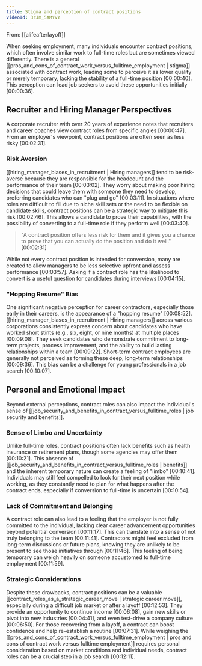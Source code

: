 ```yaml
---
title: Stigma and perception of contract positions
videoId: 3rJm_5AMYvY
---
```


From: [[alifeafterlayoff]] <br/> 

When seeking employment, many individuals encounter contract positions, which often involve similar work to full-time roles but are sometimes viewed differently. There is a general [[pros_and_cons_of_contract_work_versus_fulltime_employment | stigma]] associated with contract work, leading some to perceive it as lower quality or merely temporary, lacking the stability of a full-time position <a class="yt-timestamp" data-t="00:00:40">[00:00:40]</a>. This perception can lead job seekers to avoid these opportunities initially <a class="yt-timestamp" data-t="00:00:36">[00:00:36]</a>.

## Recruiter and Hiring Manager Perspectives

A corporate recruiter with over 20 years of experience notes that recruiters and career coaches view contract roles from specific angles <a class="yt-timestamp" data-t="00:00:47">[00:00:47]</a>. From an employer's viewpoint, contract positions are often seen as less risky <a class="yt-timestamp" data-t="00:02:31">[00:02:31]</a>.

### Risk Aversion
[[hiring_manager_biases_in_recruitment | Hiring managers]] tend to be risk-averse because they are responsible for the headcount and the performance of their team <a class="yt-timestamp" data-t="00:03:02">[00:03:02]</a>. They worry about making poor hiring decisions that could leave them with someone they need to develop, preferring candidates who can "plug and go" <a class="yt-timestamp" data-t="00:03:11">[00:03:11]</a>. In situations where roles are difficult to fill due to niche skill sets or the need to be flexible on candidate skills, contract positions can be a strategic way to mitigate this risk <a class="yt-timestamp" data-t="00:02:46">[00:02:46]</a>. This allows a candidate to prove their capabilities, with the possibility of converting to a full-time role if they perform well <a class="yt-timestamp" data-t="00:03:40">[00:03:40]</a>.

> "A contract position offers less risk for them and it gives you a chance to prove that you can actually do the position and do it well." <a class="yt-timestamp" data-t="00:02:31">[00:02:31]</a>

While not every contract position is intended for conversion, many are created to allow managers to be less selective upfront and assess performance <a class="yt-timestamp" data-t="00:03:57">[00:03:57]</a>. Asking if a contract role has the likelihood to convert is a useful question for candidates during interviews <a class="yt-timestamp" data-t="00:04:15">[00:04:15]</a>.

### "Hopping Resume" Bias
One significant negative perception for career contractors, especially those early in their careers, is the appearance of a "hopping resume" <a class="yt-timestamp" data-t="00:08:52">[00:08:52]</a>. [[hiring_manager_biases_in_recruitment | Hiring managers]] across various corporations consistently express concern about candidates who have worked short stints (e.g., six, eight, or nine months) at multiple places <a class="yt-timestamp" data-t="00:09:08">[00:09:08]</a>. They seek candidates who demonstrate commitment to long-term projects, process improvement, and the ability to build lasting relationships within a team <a class="yt-timestamp" data-t="00:09:22">[00:09:22]</a>. Short-term contract employees are generally not perceived as forming these deep, long-term relationships <a class="yt-timestamp" data-t="00:09:36">[00:09:36]</a>. This bias can be a challenge for young professionals in a job search <a class="yt-timestamp" data-t="00:10:07">[00:10:07]</a>.

## Personal and Emotional Impact

Beyond external perceptions, contract roles can also impact the individual's sense of [[job_security_and_benefits_in_contract_versus_fulltime_roles | job security and benefits]].

### Sense of Limbo and Uncertainty
Unlike full-time roles, contract positions often lack benefits such as health insurance or retirement plans, though some agencies may offer them <a class="yt-timestamp" data-t="00:10:21">[00:10:21]</a>. This absence of [[job_security_and_benefits_in_contract_versus_fulltime_roles | benefits]] and the inherent temporary nature can create a feeling of "limbo" <a class="yt-timestamp" data-t="00:10:41">[00:10:41]</a>. Individuals may still feel compelled to look for their next position while working, as they constantly need to plan for what happens after the contract ends, especially if conversion to full-time is uncertain <a class="yt-timestamp" data-t="00:10:54">[00:10:54]</a>.

### Lack of Commitment and Belonging
A contract role can also lead to a feeling that the employer is not fully committed to the individual, lacking clear career advancement opportunities beyond potential conversion <a class="yt-timestamp" data-t="00:11:17">[00:11:17]</a>. This can translate into a sense of not truly belonging to the team <a class="yt-timestamp" data-t="00:11:41">[00:11:41]</a>. Contractors might feel excluded from long-term discussions or future plans, knowing they are unlikely to be present to see those initiatives through <a class="yt-timestamp" data-t="00:11:46">[00:11:46]</a>. This feeling of being temporary can weigh heavily on someone accustomed to full-time employment <a class="yt-timestamp" data-t="00:11:59">[00:11:59]</a>.

### Strategic Considerations
Despite these drawbacks, contract positions can be a valuable [[contract_roles_as_a_strategic_career_move | strategic career move]], especially during a difficult job market or after a layoff <a class="yt-timestamp" data-t="00:12:53">[00:12:53]</a>. They provide an opportunity to continue income <a class="yt-timestamp" data-t="00:06:08">[00:06:08]</a>, gain new skills or pivot into new industries <a class="yt-timestamp" data-t="00:04:41">[00:04:41]</a>, and even test-drive a company culture <a class="yt-timestamp" data-t="00:06:50">[00:06:50]</a>. For those recovering from a layoff, a contract can boost confidence and help re-establish a routine <a class="yt-timestamp" data-t="00:07:31">[00:07:31]</a>. While weighing the [[pros_and_cons_of_contract_work_versus_fulltime_employment | pros and cons of contract work versus fulltime employment]] requires personal consideration based on market conditions and individual needs, contract roles can be a crucial step in a job search <a class="yt-timestamp" data-t="00:12:11">[00:12:11]</a>.